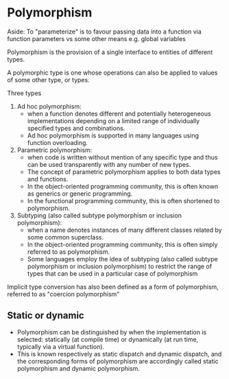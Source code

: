 # Polymorphism

Aside: To "parameterize" is to favour passing data into a function via function parameters vs some other means e.g. global variables

Polymorphism is the provision of a single interface to entities of different types.

A polymorphic type is one whose operations can also be applied to values of some other type, or types.

Three types

1. Ad hoc polymorphism:
    * when a function denotes different and potentially heterogeneous
      implementations depending on a limited range of individually specified
      types and combinations. 
    * Ad hoc polymorphism is supported in many languages using function overloading.
1. Parametric polymorphism:
    * when code is written without mention of any specific type and thus can be used transparently with any number of new types. 
    * The concept of parametric polymorphism applies to both data types and functions.
    * In the object-oriented programming community, this is often known as generics or generic programming. 
    * In the functional programming community, this is often shortened to polymorphism.
1. Subtyping (also called subtype polymorphism or inclusion polymorphism): 
    * when a name denotes instances of many different classes related by some common superclass.
    * In the object-oriented programming community, this is often simply referred to as polymorphism.
    * Some languages employ the idea of subtyping (also called subtype
      polymorphism or inclusion polymorphism) to restrict the range of types
      that can be used in a particular case of polymorphism

Implicit type conversion has also been defined as a form of polymorphism, referred to as "coercion polymorphism"


## Static or dynamic

* Polymorphism can be distinguished by when the implementation is selected:
  statically (at compile time) or dynamically (at run time, typically via a
  virtual function). 
* This is known respectively as static dispatch and dynamic dispatch, and the
  corresponding forms of polymorphism are accordingly called static
  polymorphism and dynamic polymorphism.
